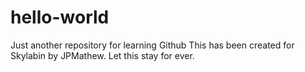 # hello-world
Just another repository for learning Github
This has been created for Skylabin by JPMathew.
Let this stay for ever.

